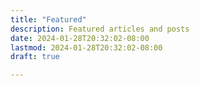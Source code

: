 ```yaml
---
title: "Featured"
description: Featured articles and posts
date: 2024-01-28T20:32:02-08:00
lastmod: 2024-01-28T20:32:02-08:00
draft: true

---
```

